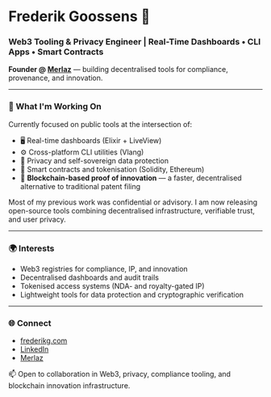 # Frederik Goossens 👋

### Web3 Tooling & Privacy Engineer | Real-Time Dashboards • CLI Apps • Smart Contracts

**Founder @ [Merlaz](https://merlaz.com)** — building decentralised tools for compliance, provenance, and innovation.

---

### 🔧 What I'm Working On

Currently focused on public tools at the intersection of:

- 🖥️ Real-time dashboards (Elixir + LiveView)
- ⚙️ Cross-platform CLI utilities (Vlang)
- 🔐 Privacy and self-sovereign data protection
- 🔗 Smart contracts and tokenisation (Solidity, Ethereum)
- 🧾 **Blockchain-based proof of innovation** — a faster, decentralised alternative to traditional patent filing

Most of my previous work was confidential or advisory. I am now releasing open-source tools combining decentralised infrastructure, verifiable trust, and user privacy.

---

### 🌍 Interests

- Web3 registries for compliance, IP, and innovation
- Decentralised dashboards and audit trails
- Tokenised access systems (NDA- and royalty-gated IP)
- Lightweight tools for data protection and cryptographic verification

---

### 🌐 Connect

- [frederikg.com](https://frederikg.com)  
- [LinkedIn](https://www.linkedin.com/in/frederikgoossens/)  
- [Merlaz](https://merlaz.com)

📫 Open to collaboration in Web3, privacy, compliance tooling, and blockchain innovation infrastructure.
